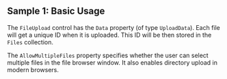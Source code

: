 ## Sample 1: Basic Usage

The `FileUpload` control has the `Data` property (of type `UploadData`). Each file will get a unique ID when it is uploaded. This ID will be then stored in the `Files` collection.

The `AllowMultipleFiles` property specifies whether the user can select multiple files in the file browser window. It also enables directory upload in modern browsers.